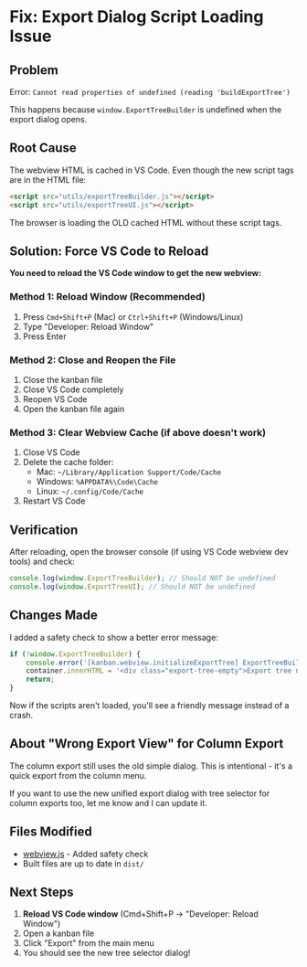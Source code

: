 # Fix: Export Dialog Script Loading Issue

## Problem
Error: `Cannot read properties of undefined (reading 'buildExportTree')`

This happens because `window.ExportTreeBuilder` is undefined when the export dialog opens.

## Root Cause
The webview HTML is cached in VS Code. Even though the new script tags are in the HTML file:
```html
<script src="utils/exportTreeBuilder.js"></script>
<script src="utils/exportTreeUI.js"></script>
```

The browser is loading the OLD cached HTML without these script tags.

## Solution: Force VS Code to Reload

**You need to reload the VS Code window to get the new webview:**

### Method 1: Reload Window (Recommended)
1. Press `Cmd+Shift+P` (Mac) or `Ctrl+Shift+P` (Windows/Linux)
2. Type "Developer: Reload Window"
3. Press Enter

### Method 2: Close and Reopen the File
1. Close the kanban file
2. Close VS Code completely
3. Reopen VS Code
4. Open the kanban file again

### Method 3: Clear Webview Cache (if above doesn't work)
1. Close VS Code
2. Delete the cache folder:
   - Mac: `~/Library/Application Support/Code/Cache`
   - Windows: `%APPDATA%\Code\Cache`
   - Linux: `~/.config/Code/Cache`
3. Restart VS Code

## Verification

After reloading, open the browser console (if using VS Code webview dev tools) and check:

```javascript
console.log(window.ExportTreeBuilder); // Should NOT be undefined
console.log(window.ExportTreeUI); // Should NOT be undefined
```

## Changes Made

I added a safety check to show a better error message:

```javascript
if (!window.ExportTreeBuilder) {
    console.error('[kanban.webview.initializeExportTree] ExportTreeBuilder not loaded');
    container.innerHTML = '<div class="export-tree-empty">Export tree not available. Please reload the page.</div>';
    return;
}
```

Now if the scripts aren't loaded, you'll see a friendly message instead of a crash.

## About "Wrong Export View" for Column Export

The column export still uses the old simple dialog. This is intentional - it's a quick export from the column menu.

If you want to use the new unified export dialog with tree selector for column exports too, let me know and I can update it.

## Files Modified
- [webview.js](../src/html/webview.js:4146-4160) - Added safety check
- Built files are up to date in `dist/`

## Next Steps
1. **Reload VS Code window** (Cmd+Shift+P → "Developer: Reload Window")
2. Open a kanban file
3. Click "Export" from the main menu
4. You should see the new tree selector dialog!
